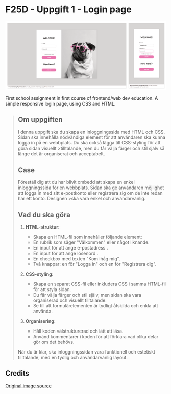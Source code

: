 
# F25D - Uppgift 1 - Login page

![alt text](https://raw.githubusercontent.com/LinneaToth/loginpage/refs/heads/main/img/preview.png)

First school assignment in first course of frontend/web dev education. A simple responsive login page, using CSS and HTML. 

>## Om uppgiften
>
>I denna uppgift ska du skapa en inloggningssida med HTML och CSS. Sidan ska innehålla nödvändiga element för att användaren ska kunna logga in på en webbplats. Du ska också lägga till CSS-styling för att göra sidan visuellt >tilltalande, men du får välja färger och stil själv så länge det är organiserat och acceptabelt.
>
>## Case
>
>Föreställ dig att du har blivit ombedd att skapa en enkel inloggningssida för en webbplats. Sidan ska ge användaren möjlighet att logga in med sitt e-postkonto eller registrera sig om de inte redan har ett konto. Designen >ska vara enkel och användarvänlig.
>
>## Vad du ska göra
>
>1. **HTML-struktur:**
>     - Skapa en HTML-fil som innehåller följande element:
>     - En rubrik som säger "Välkommen" eller något liknande.
>     - En input för att ange e-postadress .
>     - En input för att ange lösenord .
>     - En checkbox med texten "Kom ihåg mig".
>     - Två knappar: en för "Logga in" och en för "Registrera dig".
>
>2. **CSS-styling:**
>     - Skapa en separat CSS-fil eller inkludera CSS i samma HTML-fil för att styla sidan.
>     - Du får välja färger och stil själv, men sidan ska vara organiserad och visuellt tilltalande.
>     - Se till att formulärelementen är tydligt åtskilda och enkla att använda.
>
>3. **Organisering:**
>     - Håll koden välstrukturerad och lätt att läsa.
>     - Använd kommentarer i koden för att förklara vad olika delar gör om det behövs.
>
>När du är klar, ska inloggningssidan vara funktionell och estetiskt tilltalande, med en tydlig och användarvänlig layout.

## Credits
[Original image source](https://pixabay.com/photos/pug-dog-sunglasses-pink-glasses-8632718/)

